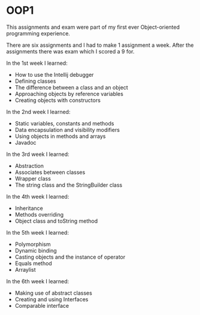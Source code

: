 # OOP1
This assignments and exam were part of my first ever Object-oriented programming experience.

There are six assignments and I had to make 1 assignment a week. After the assignments there was exam which I scored a 9 for.

In the 1st week I learned: 
- How to use the Intellij debugger
- Defining classes
- The difference between a class and an object
- Approaching objects by reference variables
- Creating objects with constructors

In the 2nd week I learned:
- Static variables, constants and methods
- Data encapsulation and visibility modifiers
- Using objects in methods and arrays
- Javadoc

In the 3rd week I learned:
- Abstraction
- Associates between classes
- Wrapper class
- The string class and the StringBuilder class

In the 4th week I learned:
- Inheritance
- Methods overriding
- Object class and toString method

In the 5th week I learned:
- Polymorphism
- Dynamic binding
- Casting objects and the instance of operator
- Equals method
- Arraylist

In the 6th week I learned:
- Making use of abstract classes
- Creating and using Interfaces
- Comparable interface
